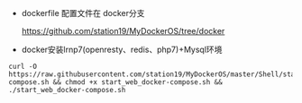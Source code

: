 - dockerfile 配置文件在 docker分支

    https://github.com/station19/MyDockerOS/tree/docker


- docker安装lrnp7(openresty、redis、php7)+Mysql环境
```shell
curl -O https://raw.githubusercontent.com/station19/MyDockerOS/master/Shell/start_web_docker-compose.sh && chmod +x start_web_docker-compose.sh && ./start_web_docker-compose.sh
```
